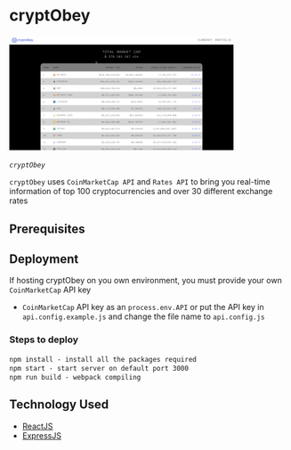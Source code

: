 # cryptObey
<img src='./cryptobey.gif' height='80%' width='80%'>

*`cryptObey`* 

`cryptObey` uses `CoinMarketCap API` and `Rates API` to bring you real-time information of top 100 cryptocurrencies and over 30 different exchange rates

## Prerequisites


## Deployment

If hosting cryptObey on you own environment, you must provide your own `CoinMarketCap` API key
- `CoinMarketCap` API key as an `process.env.API` or put the API key in `api.config.example.js` and change the file name to `api.config.js`

### Steps to deploy

```
npm install - install all the packages required
npm start - start server on default port 3000
npm run build - webpack compiling
```

## Technology Used

* [ReactJS](https://reactjs.org/)
* [ExpressJS](https://expressjs.com/)
